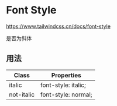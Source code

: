 # Font Style

<https://www.tailwindcss.cn/docs/font-style>

是否为斜体

## 用法

| Class      | Properties          |
| ---------- | ------------------- |
| italic     | font-style: italic; |
| not-italic | font-style: normal; |
